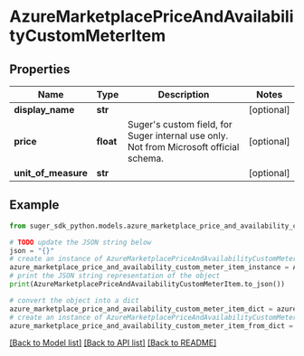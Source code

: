 # AzureMarketplacePriceAndAvailabilityCustomMeterItem


## Properties

Name | Type | Description | Notes
------------ | ------------- | ------------- | -------------
**display_name** | **str** |  | [optional] 
**price** | **float** | Suger&#39;s custom field, for Suger internal use only. Not from Microsoft official schema. | [optional] 
**unit_of_measure** | **str** |  | [optional] 

## Example

```python
from suger_sdk_python.models.azure_marketplace_price_and_availability_custom_meter_item import AzureMarketplacePriceAndAvailabilityCustomMeterItem

# TODO update the JSON string below
json = "{}"
# create an instance of AzureMarketplacePriceAndAvailabilityCustomMeterItem from a JSON string
azure_marketplace_price_and_availability_custom_meter_item_instance = AzureMarketplacePriceAndAvailabilityCustomMeterItem.from_json(json)
# print the JSON string representation of the object
print(AzureMarketplacePriceAndAvailabilityCustomMeterItem.to_json())

# convert the object into a dict
azure_marketplace_price_and_availability_custom_meter_item_dict = azure_marketplace_price_and_availability_custom_meter_item_instance.to_dict()
# create an instance of AzureMarketplacePriceAndAvailabilityCustomMeterItem from a dict
azure_marketplace_price_and_availability_custom_meter_item_from_dict = AzureMarketplacePriceAndAvailabilityCustomMeterItem.from_dict(azure_marketplace_price_and_availability_custom_meter_item_dict)
```
[[Back to Model list]](../README.md#documentation-for-models) [[Back to API list]](../README.md#documentation-for-api-endpoints) [[Back to README]](../README.md)


